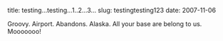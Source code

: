 title: testing...testing...1..2...3...
slug: testingtesting123
date: 2007-11-06


Groovy. Airport. Abandons. Alaska. All your base are belong to us. Mooooooo!

